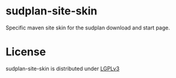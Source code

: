 sudplan-site-skin
=================

Specific maven site skin for the sudplan download and start page.

License
=======

sudplan-site-skin is distributed under [LGPLv3](https://github.com/cismet/sudplan-site-skin/blob/dev/LICENSE)
